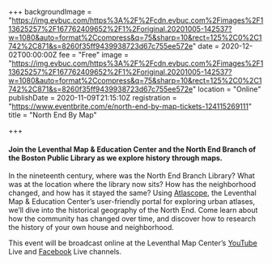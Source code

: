 +++
backgroundImage = "https://img.evbuc.com/https%3A%2F%2Fcdn.evbuc.com%2Fimages%2F113625257%2F167762409652%2F1%2Foriginal.20201005-142537?w=1080&auto=format%2Ccompress&q=75&sharp=10&rect=125%2C0%2C1742%2C871&s=8260f35ff9439938723d67c755ee572e"
date = 2020-12-02T00:00:00Z
fee = "Free"
image = "https://img.evbuc.com/https%3A%2F%2Fcdn.evbuc.com%2Fimages%2F113625257%2F167762409652%2F1%2Foriginal.20201005-142537?w=1080&auto=format%2Ccompress&q=75&sharp=10&rect=125%2C0%2C1742%2C871&s=8260f35ff9439938723d67c755ee572e"
location = "Online"
publishDate = 2020-11-09T21:15:10Z
registration = "https://www.eventbrite.com/e/north-end-by-map-tickets-124115269111"
title = "North End By Map"

+++
#### **Join the Leventhal Map & Education Center and the North End Branch of the Boston Public Library as we explore history through maps.**

In the nineteenth century, where was the North End Branch Library? What was at the location where the library now sits? How has the neighborhood changed, and how has it stayed the same? Using [Atlascope](https://atlascope.leventhalmap.org/), the Leventhal Map & Education Center’s user-friendly portal for exploring urban atlases, we’ll dive into the historical geography of the North End. Come learn about how the community has changed over time, and discover how to research the history of your own house and neighborhood.

This event will be broadcast online at the Leventhal Map Center’s [YouTube](https://www.youtube.com/channel/UCb7XDT7zQeq493V8E6SNw-g) Live and [Facebook](https://www.facebook.com/bplmaps/live_videos) Live channels.